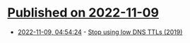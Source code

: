# [Published on 2022-11-09](index.md)

* [2022-11-09, 04:54:24](https://news.ycombinator.com/item?id=33527642) - [Stop using low DNS TTLs (2019)](https://blog.apnic.net/2019/11/12/stop-using-ridiculously-low-dns-ttls/)

